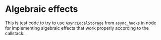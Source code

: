 # Algebraic effects

This is test code to try to use `AsyncLocalStorage` from `async_hooks` in node for implementing algebraic effects that work properly according to the callstack.
